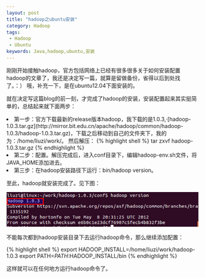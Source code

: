 ```yaml
---
layout: post
title: "hadoop之ubuntu安装"
category: Hadoop
tags:
 - Hadoop
 - Ubuntu
keywords: Java,hadoop,ubuntu,安装
---
```


刚刚开始接触hadoop，官方包括网络上已经有很多很多关于如何安装配置hadoop的文章了，我还是决定写一篇，就算是留做备份，省得以后到处找了。：） 哦，补充一下，是在ubuntu12.04下面安装的。

就在决定写这篇blog的前一刻，才完成了hadoop的安装，安装配置起来其实挺简单的，总结起来就下面两步：

<li>
  第一步：官方下载最新的release版本hadoop，我下载的是1.0.3,·[hadoop-1.0.3.tar.gz](http://mirror.bit.edu.cn/apache/hadoop/common/hadoop-1.0.3/hadoop-1.0.3.tar.gz)，下载之后移动到自己的文件夹下，我的为：/home/liuzi/work/。
  然后解压：
  {% highlight shell %}
    tar zxvf hadoop-1.0.3.tar.gz 
  {% endhighlight %}
</li>

<li>
  第二步：配置。解压完成后，进入conf目录下，编辑hadoop-env.sh文件，将JAVA_HOME添加进去。
</li>

<li>
  第三步：在hadoop安装路径下运行：bin/hadoop version。
</li>

至此，hadoop就安装完成了。见下图：

<div class='center' >
  <img src="/post_images/2012/09/hadoop-version.png">
</div>

不能每次都到hadoop安装目录下去运行hadoop命令，那么继续添加配置：

{% highlight shell %}
   export HADOOP_INSTALL=/home/liuzi/work/hadoop-1.0.3
   export PATH=$PATH:$HADOOP_INSTALL/bin
{% endhighlight %}

这样就可以在任何地方运行hadoop命令了。